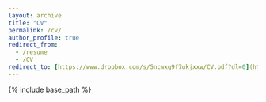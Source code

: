 ```yaml
---
layout: archive
title: "CV"
permalink: /cv/
author_profile: true
redirect_from:
  - /resume
  - /CV
redirect_to: [https://www.dropbox.com/s/5ncwxg9f7ukjxxw/CV.pdf?dl=0](https://www.dropbox.com/scl/fi/5t0gduypwwjf1rlccp9ee/Yunbo_Long_CV.pdf?rlkey=rb0lgyhlnpamndnedni61eemy&dl=0)https://www.dropbox.com/scl/fi/5t0gduypwwjf1rlccp9ee/Yunbo_Long_CV.pdf?rlkey=rb0lgyhlnpamndnedni61eemy&dl=0
---
```


{% include base_path %}

